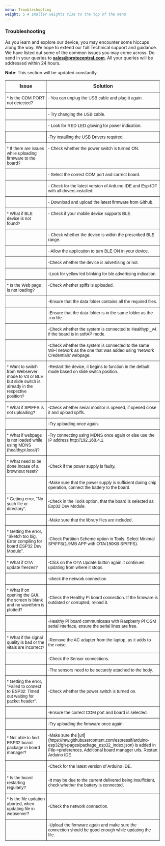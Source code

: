 ```yaml
---
menu: Troubleshooting
weight: 5 # smaller weights rise to the top of the menu
---
```


### Troubleshooting

As you learn and explore our device, you may encounter some hiccups along the way. We hope to extend our full Technical support and guidance. We have listed out some of the common issues you may come across. Do send in your queries to **sales@protocentral.com**. All your queries will be addressed within 24 hours.

**Note**: This section will be updated constantly.

<style type="text/css">
.tg  {border-collapse:collapse;border-spacing:0;}
.tg td{font-family: Arial, sans-serif;font-size:14px;padding:10px 5px;border-style:solid;border-width:1px;overflow:hidden;word-break:normal;border-color:black;}
.tg th{font-family: Arial, sans-serif;font-size:14px;font-weight:normal;padding:10px 5px;border-style:solid;border-width:1px;overflow:hidden;word-break:normal;border-color:black;}
.tg .tg-ui9f{font-size:16px;font-family:Tahoma, Geneva, sans-serif !important;;border-color: inherit; text-align: center; vertical-align: top}
.tg .tg-0pky{border-color: inherit; text-align: left; vertical-align: top}
</style>
<table class="tg">
  <tr>
    <th class="tg-ui9f"><span style="font-weight: bold">Issue</span></th>
    <th class="tg-ui9f"><span style="font-weight: bold">Solution</span></th>
  </tr>
  <tr>
    <td class="tg-0pky">* Is the COM PORT not detected?</td>
    <td class="tg-0pky">- You can unplug the USB cable and plug it again.</td>
  </tr>
  <tr>
    <td class="tg-0pky"></td>
    <td class="tg-0pky">- Try changing the USB cable.</td>
  </tr>
  <tr>
    <td class="tg-0pky"></td>
    <td class="tg-0pky">- Look for RED LED glowing for power indication.</td>
  </tr>
  <tr>
   <td class="tq-0pky"></td>
   <td class="tq-0pky">-Try installing the USB Drivers required.</td>
  </tr>
  <tr>
    <td class="tg-0pky">* If there are issues while uploading firmware to the board?</td>
    <td class="tg-0pky">- Check whether the power switch is turned ON.</td>
  </tr>
  <tr>
    <td class="tg-0pky"></td>
    <td class="tg-0pky">- Select the correct COM port and correct board.</td>
  </tr>
  <tr>
    <td class="tg-0pky"></td>
    <td class="tg-0pky">- Check for the latest version of Arduino IDE and Esp-IDF with all drivers installed.</td>
  </tr>
  <tr>
    <td class="tg-0pky"></td>
    <td class="tg-0pky">- Download and upload the latest firmware from Github.</td>
  </tr>
  <tr>
    <td class="tg-0pky">* What if BLE device is not found?</td>
    <td class="tg-0pky">- Check if your mobile device supports BLE.</td>
  </tr>
  <tr>
    <td class="tg-0pky"></td>
    <td class="tg-0pky">- Check whether the device is within the prescribed BLE range.</td>
  </tr>
  <tr>
    <td class="tg-0pky"></td>
    <td class="tg-0pky">- Allow the application to turn BLE ON in your device.</td>
  </tr>
  <tr>
    <td class="tg-0pky"></td>
    <td class="tg-0pky">-Check whether the device is advertising or not.</td>
  </tr>
  <tr>
    <td class="tg-0pky"></td>
    <td class="tg-0pky">-Look for yellow led blinking for ble advertising indication.</td>
  </tr>
  <tr>
    <td class="tg-0pky">* Is the Web page is not loading?</td>
    <td class="tg-0pky">-Check whether spiffs is uploaded.</td>
  </tr>
  <tr>
    <td class="tg-0pky"></td>
    <td class="tg-0pky">-Ensure that the data folder contains all the required files.</td>
  </tr>
  <tr>
    <td class="tg-0pky"></td>
    <td class="tg-0pky">-Ensure that the data folder is in the same folder as the .ino file.</td>
  </tr>
  <tr>
    <td class="tg-0pky"></td>
    <td class="tg-0pky">-Check whether the system is connected to Healthypi_v4, if the board is in softAP mode.</td>
  </tr>
  <tr>
    <td class="tg-0pky"></td>
    <td class="tg-0pky">-Check whether the system is connected to the same WiFi network as the one that was added using ‘Network Credentials’ webpage.</td>
  </tr>
  <tr>
    <td class="tg-0pky">* Want to switch from Webserver mode to V3 or BLE but slide switch is already in the respective position?</td>
    <td class="tg-0pky">-Restart the device, it begins to function in  the default mode based on slide switch position.</td>
    </tr>
    <tr>
      <td class="tg-0pky">* What if SPIFFS is not uploading?</td>
      <td class="tg-0pky">-Check whether serial monitor is opened, if opened close it and upload spiffs.</td>
    </tr>
    <tr>
      <td class="tg-0pky"></td>
      <td class="tg-0pky">-Try uploading once again.</td>
    </tr>
    <tr>
      <td class="tq-0pky">* What if webpage is not loaded while using MDNS (healthypi.local)?</td>
      <td class="tg-0pky">-Try connecting using MDNS once again or else use the IP address http://192.168.4.1.</td>
    </tr>
    <tr>
      <td class="tq-0pky">* What need to be done incase of a brownout reset?</td>
      <td class="tq-0pky">-Check if the power supply is faulty.</td>
    </tr>
    <tr>
      <td class="tq-0pky"></td>
      <td class="tq-0pky">-Make sure that the power supply is sufficient during chip operation, connect the battery to the board.
    </tr>
    <tr>
      <td class="tq-0pky">* Getting error, "No such file or directory". </td>
      <td class="tq-0pky">-Check in the Tools option, that the board is selected as Esp32 Dev Module.</td>
    </tr>
    <tr>
      <td class="tq-0pky"></td>
      <td class="tq-0pky">-Make sure that the library  files are included.</td>
    </tr>
    <tr>
      <td class="tq-0pky">* Getting the error, “Sketch too big, Error compiling for board ESP32 Dev Module”.</td>
      <td class="tq-0pky">-Check Partition Scheme option in Tools. Select Minimal SPIFFS(1.9MB APP with OTA/190KB SPIFFS).</td>
    </tr>
    <tr>
      <td class="tq-0pky">* What if OTA update freezes?</td>
      <td class="tq-0pky">-Click on the OTA Update button again it continues updating from where it stops. </td>
    </tr>
    <tr>
      <td class="tq-0pky"></td>
      <td class="tq-0pky">-check the network connection.</td>
    </tr>
    <tr>
      <td class="tq-0pky">* What if on opening the GUI, the screen is blank and no waveform is plotted?</td>
      <td class="tq-0pky">-Check the Healthy Pi board connection. If the firmware is outdated or corrupted, reload it.</td>
    </tr>
    <tr>
      <td class="tq-0pky"></td>
      <td class="tq-0pky">-Healthy Pi board communicates with Raspberry Pi OSM serial interface, ensure the serial lines are free.</td>
    </tr>
    <tr>
      <td class="tq-0pky">* What if the signal quality is bad or the vitals are incorrect?</td>
      <td class="tq-0pky">-Remove the AC adapter from the laptop, as it adds to the noise.</td>
    </tr>
    <tr>
      <td class="tq-0pky"></td>
      <td class="tq-0pky">-Check the Sensor connections.</td>
    </tr>
    <tr>
      <td class="tq-0pky"></td>
      <td class="tq-0pky">-The sensors need to be securely attached to the body.</td>
    </tr>
    <tr>
      <td class="tq-0pky">* Getting the error, “Failed to connect to ESP32: Timed out waiting for packet header".</td>
      <td class="tq-0pky">-Check whether the power switch is turned on.</td>
    </tr>
    <tr>
      <td class="tq-0pky"></td>
      <td class="tq-0pky">-Ensure the correct COM port and board is selected.</td>
    </tr>
    <tr>
      <td class="tq-0pky"></td>
      <td class="tq-0pky">-Try uploading the firmware once again.</td>
    </tr>
    <tr>
      <td class="tq-0pky">* Not able to find ESP32 board package in board manager?</td>
      <td class="tq-0pky">-Make sure the [url](https://raw.githubusercontent.com/espressif/arduino-esp32/gh-pages/package_esp32_index.json) is added in File->preferences, Additional board manager urls. Restart  Arduino IDE.</td>
    </tr>  
    <tr>
      <td class="tq-0pky"></td>
      <td class="tq-0pky">-Check for the latest version of Arduino IDE.</td>
    </tr>
    <tr>
      <td class="tq-0pky">* Is the board restarting regularly?</td>
      <td class="tq-0pky">-It may be due to the current delivered being insufficient, check whether the battery is connected.</td>
    </tr>
    <tr>
      <td class="tq-0pky">* Is the file updation aborted, when updating file in webserver?</td>
      <td class="tq-0pky">-Check the network connection.</td>
    </tr>
    <tr>
      <td class="tq-0pky"></td>
      <td class="tq-0pky">-Upload the firmware again and make sure the connection should be good enough while updating the file.</td>
    </tr>
  </table>
